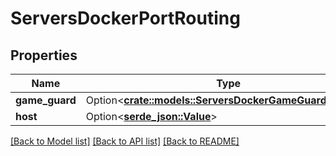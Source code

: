 # ServersDockerPortRouting

## Properties

Name | Type | Description | Notes
------------ | ------------- | ------------- | -------------
**game_guard** | Option<[**crate::models::ServersDockerGameGuardRouting**](ServersDockerGameGuardRouting.md)> |  | [optional]
**host** | Option<[**serde_json::Value**](.md)> |  | [optional]

[[Back to Model list]](../README.md#documentation-for-models) [[Back to API list]](../README.md#documentation-for-api-endpoints) [[Back to README]](../README.md)


